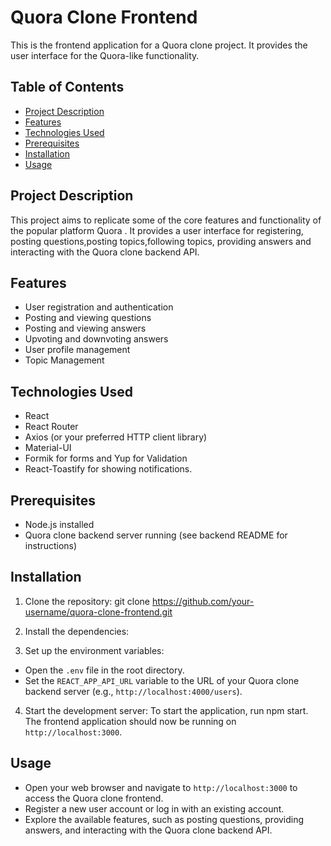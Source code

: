 # Quora Clone Frontend

This is the frontend application for a Quora clone project. It provides the user interface for the Quora-like functionality.

## Table of Contents

- [Project Description](#project-description)
- [Features](#features)
- [Technologies Used](#technologies-used)
- [Prerequisites](#prerequisites)
- [Installation](#installation)
- [Usage](#usage)


## Project Description

This project aims to replicate some of the core features and functionality of the popular platform Quora
. It provides a user interface for registering, posting questions,posting topics,following topics, providing answers
and interacting with the Quora clone backend API.

## Features

- User registration and authentication
- Posting and viewing questions
- Posting and viewing answers
- Upvoting and downvoting answers
- User profile management
- Topic Management

## Technologies Used

- React
- React Router
- Axios (or your preferred HTTP client library)
- Material-UI
- Formik for forms and Yup for Validation
- React-Toastify for showing notifications.

## Prerequisites

- Node.js installed
- Quora clone backend server running (see backend README for instructions)

## Installation

1. Clone the repository:
  git clone https://github.com/your-username/quora-clone-frontend.git
  
2. Install the dependencies:

3. Set up the environment variables:
- Open the `.env` file in the root directory.
- Set the `REACT_APP_API_URL` variable to the URL of your Quora clone backend server (e.g., `http://localhost:4000/users`).

4. Start the development server:
To start the application, run npm start.
The frontend application should now be running on `http://localhost:3000`.

## Usage

- Open your web browser and navigate to `http://localhost:3000` to access the Quora clone frontend.
- Register a new user account or log in with an existing account.
- Explore the available features, such as posting questions, providing answers, and interacting with the Quora clone backend API.

